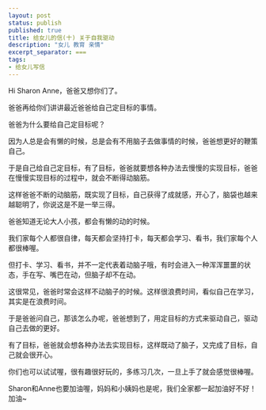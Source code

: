 ```yaml
---
layout: post
status: publish
published: true
title: 给女儿的信(十) 关于自我驱动
description: "女儿 教育 亲情"
excerpt_separator: ===
tags:
- 给女儿写信
---
```


Hi Sharon Anne，爸爸又想你们了。

爸爸再给你们讲讲最近爸爸给自己定目标的事情。

爸爸为什么要给自己定目标呢？

因为人总是会有懒的时候，总是会有不用脑子去做事情的时候，爸爸想更好的鞭策自己。

于是自己给自己定目标，有了目标，爸爸就要想各种办法去慢慢的实现目标，爸爸在慢慢实现目标的过程中，就会不断得动脑筋。

这样爸爸不断的动脑筋，既实现了目标，自己获得了成就感，开心了，脑袋也越来越聪明了，你说这是不是一举三得。

爸爸知道无论大人小孩，都会有懒的动的时候。

我们家每个人都很自律，每天都会坚持打卡，每天都会学习、看书，我们家每个人都很棒喔。

但打卡、学习、看书，并不一定代表着动脑子哦，有时会进入一种浑浑噩噩的状态，手在写、嘴巴在动，但脑子却不在动。

这很常见，爸爸时常会这样不动脑子的时候。这样很浪费时间，看似自己在学习，其实是在浪费时间。

于是爸爸问自己，那该怎么办呢，爸爸想到了，用定目标的方式来驱动自己，驱动自己去做的更好。

有了目标，爸爸就会想各种办法去实现目标，这样既动了脑子，又完成了目标，自己就会很开心。

你们也可以试试喔，很有趣很好玩的，多练习几次，一旦上手了就会感觉很棒喔。

Sharon和Anne也要加油喔，妈妈和小姨妈也是呢，我们全家都一起加油好不好！加油~




